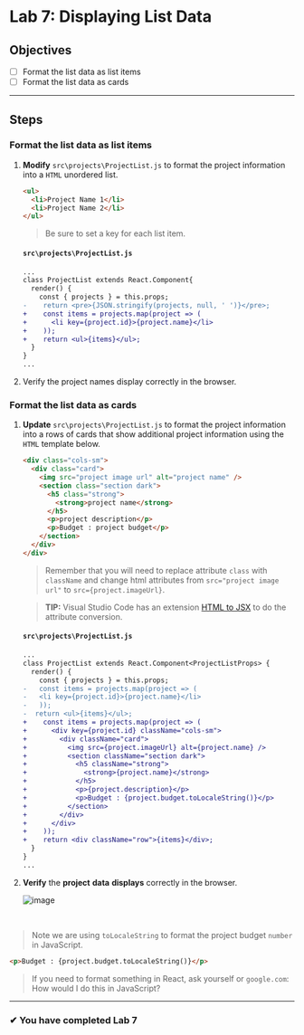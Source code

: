 # Lab 7: Displaying List Data

## Objectives

- [ ] Format the list data as list items
- [ ] Format the list data as cards

---

## Steps

### Format the list data as list items

1. **Modify** `src\projects\ProjectList.js` to format the project information into a `HTML` unordered list.

   ```html
   <ul>
     <li>Project Name 1</li>
     <li>Project Name 2</li>
   </ul>
   ```

   > Be sure to set a key for each list item.

   #### `src\projects\ProjectList.js`

   ```diff
   ...
   class ProjectList extends React.Component{
     render() {
       const { projects } = this.props;
   -    return <pre>{JSON.stringify(projects, null, ' ')}</pre>;
   +    const items = projects.map(project => (
   +      <li key={project.id}>{project.name}</li>
   +    ));
   +    return <ul>{items}</ul>;
     }
   }
   ...
   ```

2) Verify the project names display correctly in the browser.

### Format the list data as cards

1. **Update** `src\projects\ProjectList.js` to format the project information into a rows of cards that show additional project information using the `HTML` template below.

   ```html
   <div class="cols-sm">
     <div class="card">
       <img src="project image url" alt="project name" />
       <section class="section dark">
         <h5 class="strong">
           <strong>project name</strong>
         </h5>
         <p>project description</p>
         <p>Budget : project budget</p>
       </section>
     </div>
   </div>
   ```

   > Remember that you will need to replace attribute `class` with `className` and change html attributes from `src="project image url"` to `src={project.imageUrl}`.

   > **TIP:** Visual Studio Code has an extension [HTML to JSX](https://marketplace.visualstudio.com/items?itemName=riazxrazor.html-to-jsx) to do the attribute conversion.

   #### `src\projects\ProjectList.js`

   ```diff
   ...
   class ProjectList extends React.Component<ProjectListProps> {
     render() {
       const { projects } = this.props;
   -   const items = projects.map(project => (
   -   <li key={project.id}>{project.name}</li>
   -   ));
   -  return <ul>{items}</ul>;
   +    const items = projects.map(project => (
   +      <div key={project.id} className="cols-sm">
   +        <div className="card">
   +          <img src={project.imageUrl} alt={project.name} />
   +          <section className="section dark">
   +            <h5 className="strong">
   +              <strong>{project.name}</strong>
   +            </h5>
   +            <p>{project.description}</p>
   +            <p>Budget : {project.budget.toLocaleString()}</p>
   +          </section>
   +        </div>
   +      </div>
   +    ));
   +    return <div className="row">{items}</div>;
     }
   }
   ...
   ```

1. **Verify** the **project** **data** **displays** correctly in the browser.

   ![image](https://user-images.githubusercontent.com/1474579/64892497-89d2f400-d642-11e9-84b2-ee9463c6192f.png)

<br/>

> Note we are using `toLocaleString` to format the project budget `number` in JavaScript.

```html
<p>Budget : {project.budget.toLocaleString()}</p>
```

> If you need to format something in React, ask yourself or `google.com`: How would I do this in JavaScript?

---

### &#10004; You have completed Lab 7
